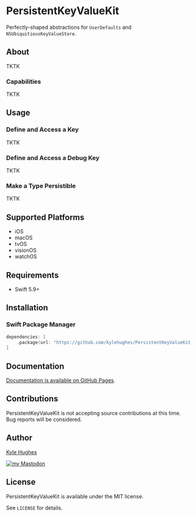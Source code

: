 # PersistentKeyValueKit

Perfectly-shaped abstractions for `UserDefaults` and `NSUbiquitiousKeyValueStore`.

## About

TKTK

### Capabilities

TKTK

## Usage

### Define and Access a Key

TKTK

### Define and Access a Debug Key

TKTK

### Make a Type Persistible

TKTK

## Supported Platforms

- iOS
- macOS
- tvOS
- visionOS
- watchOS

## Requirements

- Swift 5.9+

## Installation

### Swift Package Manager

```swift
dependencies: [
    .package(url: "https://github.com/kylehughes/PersistentKeyValueKit.git", .upToNextMajor(from: "1.0.0")),
]
```

## Documentation

[Documentation is available on GitHub Pages](https://kylehughes.github.io/PersistentKeyValueKit).

## Contributions

PersistentKeyValueKit is not accepting source contributions at this time. Bug reports will be considered.

## Author

[Kyle Hughes](https://kylehugh.es)

[![my Mastodon][social_image]][social_url]

[social_image]: https://img.shields.io/mastodon/follow/109356914477272810?domain=https%3A%2F%2Fmister.computer&style=social
[social_url]: https://mister.computer/@kyle

## License

PersistentKeyValueKit is available under the MIT license. 

See `LICENSE` for details.